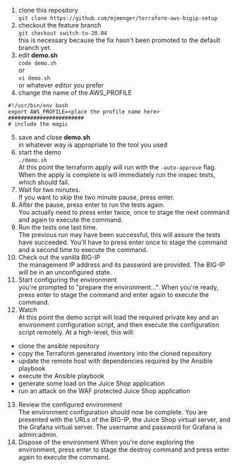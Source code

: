 
1. clone this repository  
```git clone https://github.com/mjmenger/terraform-aws-bigip-setup```
1. checkout the feature branch  
```git checkout switch-to-20.04```  
this is necessary because the fix hasn't been promoted to the default branch yet.
1. edit **demo.sh**  
```code demo.sh```  
or  
```vi demo.sh```  
or whatever editor you prefer
1. change the name of the AWS_PROFILE  
```
#!/usr/bin/env bash
export AWS_PROFILE=<place the profile name here>
########################
# include the magic
```
5. save and close **demo.sh**  
in whatever way is appropriate to the tool you used  
1. start the demo  
```./demo.sh```  
At this point the terraform apply will run with the ```-auto-approve``` flag. When the apply is complete is will immediately run the inspec tests, which should fail. 
1. Wait for two minutes.  
If you want to skip the two minute pause, press enter. 
1. After the pause, press enter to run the tests again.  
You actually need to press enter twice, once to stage the next command and again to execute the command. 
1. Run the tests one last time.  
The previous run may have been successful, this will assure the tests have succeeded. You'll have to press enter once to stage the command and a second time to execute the command.
1. Check out the vanilla BIG-IP  
the management IP address and its password are provided. The BIG-IP will be in an unconfigured state.
1. Start configuring the environment  
you're prompted to "prepare the environment...". When you're ready, press enter to stage the command and enter again to execute the command.
1. Watch  
At this point the demo script will load the required private key and an environment configuration script, and then execute the configuration script remotely. At a high-level, this will:  
- clone the ansible repository
- copy the Terraform generated inventory into the cloned repository
- update the remote host with dependencies required by the Ansible playbook
- execute the Ansible playbook
- generate some load on the Juice Shop application
- run an attack on the WAF protected Juice Shop application  
13. Review the configured environment  
The environment configuration should now be complete. You are presented with the URLs of the BIG-IP, the Juice Shop virtual server, and the Grafana virtual server. The username and password for Grafana is admin:admin.
1. Dispose of the environment
When you're done exploring the environment, press enter to stage the destroy command and press enter again to execute the command.

